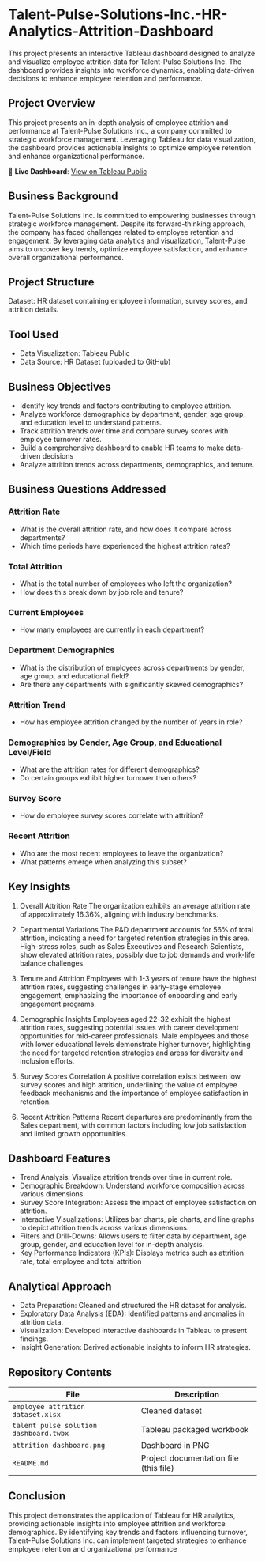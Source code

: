 # Talent-Pulse-Solutions-Inc.-HR-Analytics-Attrition-Dashboard
This project presents an interactive Tableau dashboard designed to analyze and visualize employee attrition data for Talent-Pulse Solutions Inc. The dashboard provides insights into workforce dynamics, enabling data-driven decisions to enhance employee retention and performance.

## Project Overview

This project presents an in-depth analysis of employee attrition and performance at Talent-Pulse Solutions Inc., a company committed to strategic workforce management. Leveraging Tableau for data visualization, the dashboard provides actionable insights to optimize employee retention and enhance organizational performance.

🔗 **Live Dashboard**: [View on Tableau Public](https://public.tableau.com/app/profile/oladayo.oladapo/viz/TalentPulseSolutionDashboard/EmployeeRetentionDashboard?publish=yes)

## Business Background

Talent-Pulse Solutions Inc. is committed to empowering businesses through strategic workforce management. Despite its forward-thinking approach, the company has faced challenges related to employee retention and engagement. By leveraging data analytics and visualization, Talent-Pulse aims to uncover key trends, optimize employee satisfaction, and enhance overall organizational performance.

 ## Project Structure
 
Dataset: HR dataset containing employee information, survey scores, and attrition details.

## Tool Used

- Data Visualization: Tableau Public
- Data Source: HR Dataset (uploaded to GitHub)

## Business Objectives

- Identify key trends and factors contributing to employee attrition.
- Analyze workforce demographics by department, gender, age group, and education level to understand patterns.
- Track attrition trends over time and compare survey scores with employee turnover rates.
- Build a comprehensive dashboard to enable HR teams to make data-driven decisions
- Analyze attrition trends across departments, demographics, and tenure.

## Business Questions Addressed

### Attrition Rate
- What is the overall attrition rate, and how does it compare across departments?
- Which time periods have experienced the highest attrition rates?

### Total Attrition
- What is the total number of employees who left the organization?
- How does this break down by job role and tenure?

### Current Employees
- How many employees are currently in each department?

### Department Demographics
- What is the distribution of employees across departments by gender, age group, and educational field?
- Are there any departments with significantly skewed demographics?

### Attrition Trend
- How has employee attrition changed by the number of years in role?

### Demographics by Gender, Age Group, and Educational Level/Field
- What are the attrition rates for different demographics?
- Do certain groups exhibit higher turnover than others?

### Survey Score
- How do employee survey scores correlate with attrition?

### Recent Attrition
- Who are the most recent employees to leave the organization?
- What patterns emerge when analyzing this subset?

## Key Insights
1. Overall Attrition Rate
The organization exhibits an average attrition rate of approximately 16.36%, aligning with industry benchmarks.

2. Departmental Variations
The R&D department accounts for 56% of total attrition, indicating a need for targeted retention strategies in this area.
High-stress roles, such as Sales Executives and Research Scientists, show elevated attrition rates, possibly due to job demands and work-life balance challenges.

4. Tenure and Attrition
Employees with 1-3 years of tenure have the highest attrition rates, suggesting challenges in early-stage employee engagement, emphasizing the importance of onboarding and early engagement programs.

5. Demographic Insights
Employees aged 22-32 exhibit the highest attrition rates, suggesting potential issues with career development opportunities for mid-career professionals. Male employees and those with lower educational levels demonstrate higher turnover, highlighting the need for targeted retention strategies and areas for diversity and inclusion efforts.

6. Survey Scores Correlation
A positive correlation exists between low survey scores and high attrition, underlining the value of employee feedback mechanisms and the importance of employee satisfaction in retention.

7. Recent Attrition Patterns
Recent departures are predominantly from the Sales department, with common factors including low job satisfaction and limited growth opportunities.

## Dashboard Features
- Trend Analysis: Visualize attrition trends over time in current role.
- Demographic Breakdown: Understand workforce composition across various dimensions.
- Survey Score Integration: Assess the impact of employee satisfaction on attrition.
- Interactive Visualizations: Utilizes bar charts, pie charts, and line graphs to depict attrition trends across various dimensions.
- Filters and Drill-Downs: Allows users to filter data by department, age group, gender, and education level for in-depth analysis.
- Key Performance Indicators (KPIs): Displays metrics such as attrition rate, total employee and total attrition

## Analytical Approach
- Data Preparation: Cleaned and structured the HR dataset for analysis.
- Exploratory Data Analysis (EDA): Identified patterns and anomalies in attrition data.
- Visualization: Developed interactive dashboards in Tableau to present findings.
- Insight Generation: Derived actionable insights to inform HR strategies.

## Repository Contents

| File | Description |
|------|-------------|
| `employee attrition dataset.xlsx` | Cleaned dataset |
| `talent pulse solution dashboard.twbx` | Tableau packaged workbook |
| `attrition dashboard.png` | Dashboard in PNG |
| `README.md` | Project documentation file (this file) |

## Conclusion

This project demonstrates the application of Tableau for HR analytics, providing actionable insights into employee attrition and workforce demographics. By identifying key trends and factors influencing turnover, Talent-Pulse Solutions Inc. can implement targeted strategies to enhance employee retention and organizational performance
